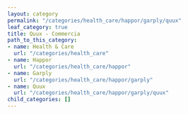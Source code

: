 ```yaml
---
layout: category
permalink: "/categories/health_care/happor/garply/quux"
leaf_category: true
title: Quux - Commercia
path_to_this_category:
- name: Health & Care
  url: "/categories/health_care"
- name: Happor
  url: "/categories/health_care/happor"
- name: Garply
  url: "/categories/health_care/happor/garply"
- name: Quux
  url: "/categories/health_care/happor/garply/quux"
child_categories: []
---
```

